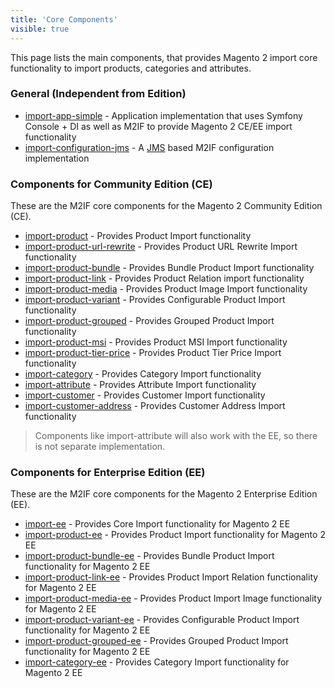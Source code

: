 ```yaml
---
title: 'Core Components'
visible: true
---
```


This page lists the main components, that provides Magento 2 import core functionality to import products, categories and attributes.

### General (Independent from Edition)

* [import-app-simple](https://github.com/techdivision/import-app-simple) - Application implementation that uses Symfony Console + DI as well as M2IF to provide Magento 2 CE/EE import functionality
* [import-configuration-jms](https://github.com/techdivision/import-configuration-jms) - A [JMS](https://github.com/schmittjoh/serializer) based M2IF configuration implementation

### Components for Community Edition (CE)

These are the M2IF core components for the Magento 2 Community Edition (CE).

* [import-product](https://github.com/techdivision/import-product) - Provides Product Import functionality
* [import-product-url-rewrite](https://github.com/techdivision/import-product-url-rewrite) - Provides Product URL Rewrite Import functionality
* [import-product-bundle](https://github.com/techdivision/import-product-bundle) - Provides Bundle Product Import functionality
* [import-product-link](https://github.com/techdivision/import-product-link) - Provides Product Relation import functionality
* [import-product-media](https://github.com/techdivision/import-product-media) - Provides Product Image Import functionality
* [import-product-variant](https://github.com/techdivision/import-product-variant) - Provides Configurable Product Import functionality
* [import-product-grouped](https://github.com/techdivision/import-product-grouped) - Provides Grouped Product Import functionality
* [import-product-msi](https://github.com/techdivision/import-product-msi) - Provides Product MSI Import functionality
* [import-product-tier-price](https://github.com/techdivision/import-product-tier-price) - Provides Product Tier Price Import functionality
* [import-category](https://github.com/techdivision/import-category) - Provides Category Import functionality
* [import-attribute](https://github.com/techdivision/import-attribute) - Provides Attribute Import functionality
* [import-customer](https://github.com/techdivision/import-customer) - Provides Customer Import functionality
* [import-customer-address](https://github.com/techdivision/import-customer-address) - Provides Customer Address Import functionality

> Components like import-attribute will also work with the EE, so there is not separate implementation.

### Components for Enterprise Edition (EE)

These are the M2IF core components for the Magento 2 Enterprise Edition (EE).

* [import-ee](https://github.com/techdivision/import-ee) - Provides Core Import functionality for Magento 2 EE
* [import-product-ee](https://github.com/techdivision/import-product-ee) - Provides Product Import functionality for Magento 2 EE
* [import-product-bundle-ee](https://github.com/techdivision/import-product-bundle-ee) - Provides Bundle Product Import functionality for Magento 2 EE
* [import-product-link-ee](https://github.com/techdivision/import-product-link-ee) - Provides Product Import Relation functionality for Magento 2 EE
* [import-product-media-ee](https://github.com/techdivision/import-product-media-ee) - Provides Product Import Image functionality for Magento 2 EE
* [import-product-variant-ee](https://github.com/techdivision/import-product-variant-ee) - Provides Configurable Product Import functionality for Magento 2 EE
* [import-product-grouped-ee](https://github.com/techdivision/import-product-grouped-ee) - Provides Grouped Product Import functionality for Magento 2 EE
* [import-category-ee](https://github.com/techdivision/import-category-ee) - Provides Category Import functionality for Magento 2 EE